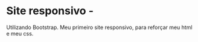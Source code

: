 # Site responsivo -
Utilizando Bootstrap. 
Meu primeiro site responsivo, para reforçar meu html e meu css.
